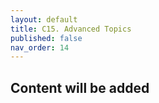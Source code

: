 ```yaml
---
layout: default
title: C15. Advanced Topics
published: false
nav_order: 14
---
```

## Content will be added 
